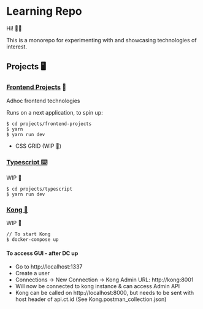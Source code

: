 # Learning Repo

Hi! 👋🏼

This is a monorepo for experimenting with and showcasing technologies of interest.

## Projects 🖥

### [Frontend Projects](./projects/frontend-projects) 🎨

Adhoc frontend technologies

Runs on a next application, to spin up:

```
$ cd projects/frontend-projects
$ yarn
$ yarn run dev
```

- CSS GRID (WIP 🚧)

### [Typescript ⌨️](./projects/typescript)

WIP 🚧

```
$ cd projects/typescript
$ yarn run dev
```

### [Kong 🦍](./projects/kong)

WIP 🚧

```
// To start Kong
$ docker-compose up
```

#### To access GUI - after DC up

- Go to http://localhost:1337
- Create a user
- Connections -> New Connection -> Kong Admin URL: http://kong:8001
- Will now be connected to kong instance & can access Admin API
- Kong can be called on http://localhost:8000, but needs to be sent with host header of api.ct.id (See Kong.postman_collection.json)
